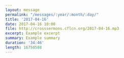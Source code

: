```yaml
---
layout: message
permalink: "/messages/:year/:month/:day/"
title: '2017-04-16'
date: 2017-04-16 10:00
file: http://crosssermons.cflcn.org/2017-04-16.mp3
excerpt: Example excerpt
summary: Example summary
duration: '34:46'
length: 16750588
---
```

